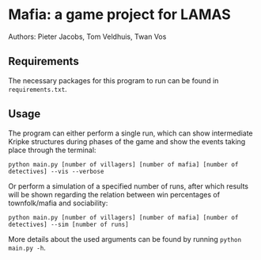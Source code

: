# Mafia: a game project for LAMAS

Authors: Pieter Jacobs, Tom Veldhuis, Twan Vos

## Requirements
The necessary packages for this program to run can be found in `requirements.txt`.

## Usage
The program can either perform a single run, which can show intermediate Kripke structures during phases of the game and show the events taking place through the terminal:
```
python main.py [number of villagers] [number of mafia] [number of detectives] --vis --verbose
```

Or perform a simulation of a specified number of runs, after which results will be shown regarding the relation between win percentages of townfolk/mafia and sociability:
```
python main.py [number of villagers] [number of mafia] [number of detectives] --sim [number of runs]
```

More details about the used arguments can be found by running `python main.py -h`.